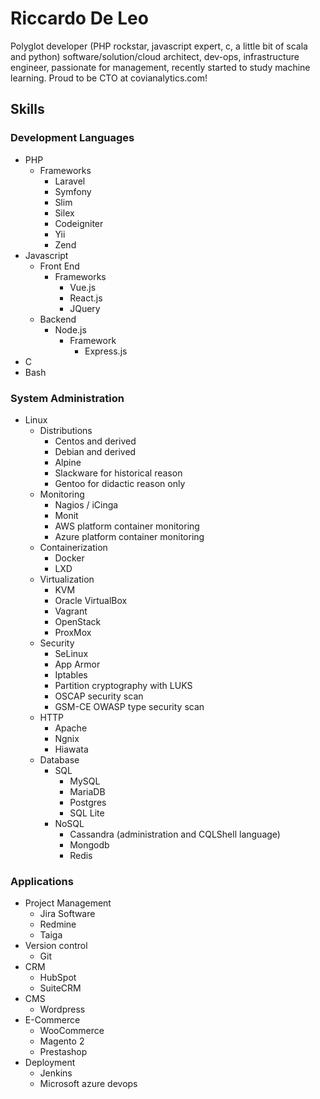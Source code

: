 # Riccardo De Leo

Polyglot developer (PHP rockstar, javascript expert, c, a little bit of scala and python) software/solution/cloud architect, dev-ops, infrastructure engineer, passionate for management, recently started to study machine learning. Proud to be CTO at covianalytics.com!

## Skills

### Development Languages

- PHP
    - Frameworks
        - Laravel
        - Symfony
        - Slim
        - Silex
        - Codeigniter
        - Yii
        - Zend
- Javascript
    - Front End
        - Frameworks
            - Vue.js
            - React.js
            - JQuery
    - Backend 
        - Node.js
            - Framework
                - Express.js
- C
- Bash

### System Administration

- Linux
    - Distributions
        - Centos and derived
        - Debian and derived
        - Alpine
        - Slackware for historical reason
        - Gentoo for didactic reason only
    - Monitoring
        - Nagios / iCinga
        - Monit
        - AWS platform container monitoring
        - Azure platform container monitoring
    - Containerization
        - Docker
        - LXD
    - Virtualization
        - KVM
        - Oracle VirtualBox
        - Vagrant
        - OpenStack
        - ProxMox
    - Security
        - SeLinux
        - App Armor
        - Iptables
        - Partition cryptography with LUKS
        - OSCAP security scan
        - GSM-CE OWASP type security scan
    - HTTP
        - Apache
        - Ngnix
        - Hiawata
    - Database
        - SQL
            - MySQL
            - MariaDB
            - Postgres
            - SQL Lite
        - NoSQL
            - Cassandra (administration and CQLShell language)
            - Mongodb
            - Redis

### Applications

- Project Management
    - Jira Software
    - Redmine
    - Taiga
- Version control
    - Git
- CRM
    - HubSpot
    - SuiteCRM
- CMS
    - Wordpress
- E-Commerce
    - WooCommerce
    - Magento 2
    - Prestashop
- Deployment
    - Jenkins
    - Microsoft azure devops
